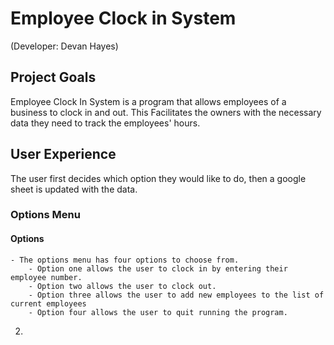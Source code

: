 # Employee Clock in System
(Developer: Devan Hayes)

## Project Goals
Employee Clock In System is a program that allows employees of a business to clock in and out. This Facilitates the owners with the necessary data they need to track the employees' hours.

## User Experience
The user first decides which option they would like to do, then a google sheet is updated with the data. 

### Options Menu
#### Options
    - The options menu has four options to choose from.
        - Option one allows the user to clock in by entering their employee number.
        - Option two allows the user to clock out.
        - Option three allows the user to add new employees to the list of current employees
        - Option four allows the user to quit running the program.


2. 

